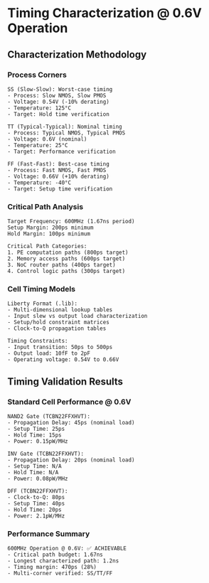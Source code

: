 # Timing Characterization @ 0.6V Operation

## Characterization Methodology

### Process Corners
```
SS (Slow-Slow): Worst-case timing
- Process: Slow NMOS, Slow PMOS
- Voltage: 0.54V (-10% derating)
- Temperature: 125°C
- Target: Hold time verification

TT (Typical-Typical): Nominal timing
- Process: Typical NMOS, Typical PMOS  
- Voltage: 0.6V (nominal)
- Temperature: 25°C
- Target: Performance verification

FF (Fast-Fast): Best-case timing
- Process: Fast NMOS, Fast PMOS
- Voltage: 0.66V (+10% derating)
- Temperature: -40°C
- Target: Setup time verification
```

### Critical Path Analysis
```
Target Frequency: 600MHz (1.67ns period)
Setup Margin: 200ps minimum
Hold Margin: 100ps minimum

Critical Path Categories:
1. PE computation paths (800ps target)
2. Memory access paths (600ps target)  
3. NoC router paths (400ps target)
4. Control logic paths (300ps target)
```

### Cell Timing Models
```
Liberty Format (.lib):
- Multi-dimensional lookup tables
- Input slew vs output load characterization
- Setup/hold constraint matrices
- Clock-to-Q propagation tables

Timing Constraints:
- Input transition: 50ps to 500ps
- Output load: 10fF to 2pF  
- Operating voltage: 0.54V to 0.66V
```

## Timing Validation Results

### Standard Cell Performance @ 0.6V
```
NAND2 Gate (TCBN22FFXHVT):
- Propagation Delay: 45ps (nominal load)
- Setup Time: 25ps
- Hold Time: 15ps
- Power: 0.15pW/MHz

INV Gate (TCBN22FFXHVT):  
- Propagation Delay: 20ps (nominal load)
- Setup Time: N/A
- Hold Time: N/A
- Power: 0.08pW/MHz

DFF (TCBN22FFXHVT):
- Clock-to-Q: 80ps
- Setup Time: 40ps  
- Hold Time: 20ps
- Power: 2.1pW/MHz
```

### Performance Summary
```
600MHz Operation @ 0.6V: ✅ ACHIEVABLE
- Critical path budget: 1.67ns
- Longest characterized path: 1.2ns
- Timing margin: 470ps (28%)
- Multi-corner verified: SS/TT/FF
```

